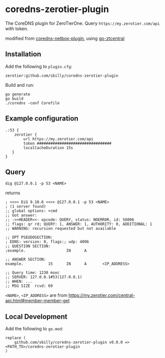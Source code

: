 # coredns-zerotier-plugin

The CoreDNS plugin for ZeroTierOne. Query `https://my.zerotier.com/api` with token.

modified from [coredns-netbox-plugin](https://github.com/oz123/coredns-netbox-plugin), using [go-ztcentral](github.com/zerotier/go-ztcentral)

## Installation

Add the following to `plugin.cfg`:

```
zerotier:github.com/sbilly/coredns-zerotier-plugin
```

Build and run:

```shell
go generate
go build
./coredns -conf Corefile
```

## Example configuration

```
.:53 {
    zerotier {
        url https://my.zerotier.com/api
        token #################################
        localCacheDuration 15s
   }
}
```

## Query

```shell
dig @127.0.0.1 -p 53 <NAME>
```

returns

```
; <<>> DiG 9.10.6 <<>> @127.0.0.1 -p 53 <NAME>
; (1 server found)
;; global options: +cmd
;; Got answer:
;; ->>HEADER<<- opcode: QUERY, status: NOERROR, id: 56006
;; flags: qr rd; QUERY: 1, ANSWER: 1, AUTHORITY: 0, ADDITIONAL: 1
;; WARNING: recursion requested but not available

;; OPT PSEUDOSECTION:
; EDNS: version: 0, flags:; udp: 4096
;; QUESTION SECTION:
;example.                  IN      A

;; ANSWER SECTION:
example.           15      IN      A       <IP_ADDRESS>

;; Query time: 1230 msec
;; SERVER: 127.0.0.1#53(127.0.0.1)
;; WHEN: ...
;; MSG SIZE  rcvd: 69
```

`<NAME>`, `<IP_ADDRESS>` are from https://my.zerotier.com/central-api.html#member-member-get

## Local Development

Add the following to `go.mod`:

```
replace (
    github.com/sbilly/coredns-zerotier-plugin v0.0.0 => <PATH_TO>/coredns-zerotier-plugin
)
```
